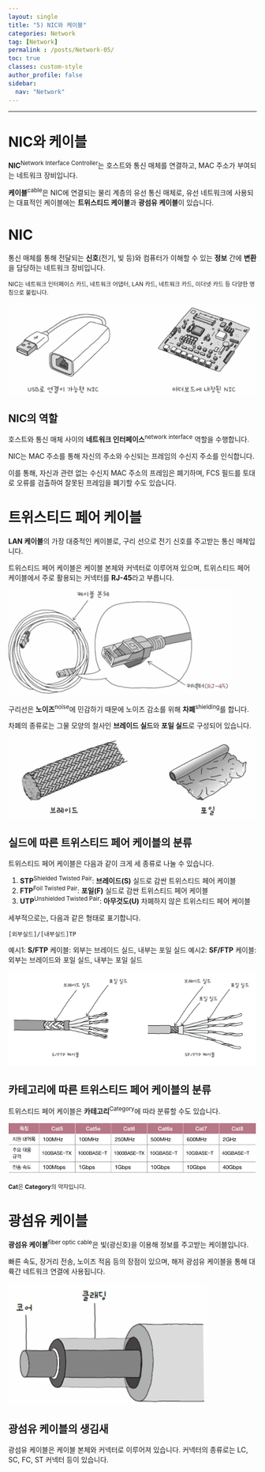 ```yaml
---
layout: single
title: "5) NIC와 케이블"
categories: Network
tag: [Network]
permalink : /posts/Network-05/
toc: true
classes: custom-style
author_profile: false
sidebar:
  nav: "Network"
---
```


<hr>

# NIC와 케이블

**NIC**<sup>Network Interface Controller</sup>는 호스트와 통신 매체를 연결하고, MAC 주소가 부여되는 네트워크 장비입니다.

**케이블**<sup>cable</sup>은 NIC에 연결되는 물리 계층의 유선 통신 매체로, 유선 네트워크에 사용되는 대표적인 케이블에는 **트위스티드 케이블**과 **광섬유 케이블**이 있습니다.

# NIC

통신 매체를 통해 전달되는 **신호**(전기, 빛 등)와 컴퓨터가 이해할 수 있는 **정보** 간에 **변환**을 담당하는 네트워크 장비입니다.

<small>NIC는 네트워크 인터페이스 카드, 네트워크 어댑터, LAN 카드, 네트워크 카드, 이더넷 카드 등 다양한 명칭으로 불립니다.</small>

<p id="img_center">
  <img 
        src="../../assets/images/Network/5-01.png"
        alt="image"
        title="image"
  >
</p>

## NIC의 역할

호스트와 통신 매체 사이의 **네트워크 인터페이스**<sup>network interface</sup> 역할을 수행합니다.

NIC는 MAC 주소를 통해 자신의 주소와 수신되는 프레임의 수신지 주소를 인식합니다.

이를 통해, 자신과 관련 없는 수신지 MAC 주소의 프레임은 폐기하며, FCS 필드를 토대로 오류를 검출하여 잘못된 프레임을 폐기할 수도 있습니다.

# 트위스티드 페어 케이블

**LAN 케이블**의 가장 대중적인 케이블로, 구리 선으로 전기 신호를 주고받는 통신 매체입니다.

트위스티드 페어 케이블은 케이블 본체와 커넥터로 이루어져 있으며, 트위스티드 페어 케이블에서 주로 활용되는 커넥터를 **RJ-45**라고 부릅니다.

<p id="img_center">
  <img 
        src="../../assets/images/Network/5-02.png"
        alt="image"
        title="image"
  >
</p>

구리선은 **노이즈**<sup>noise</sup>에 민감하기 때문에 노이즈 감소를 위해 **차폐**<sup>shielding</sup>를 합니다.

차폐의 종류로는 그물 모양의 철사인 **브레이드 실드**와 **포일 실드**로 구성되어 있습니다.

<p id="img_center">
  <img 
        src="../../assets/images/Network/5-03.png"
        alt="image"
        title="image"
  >
</p>

## 실드에 따른 트위스티드 페어 케이블의 분류

트위스티드 페어 케이블은 다음과 같이 크게 세 종류로 나눌 수 있습니다.

1. **STP**<sup>Shielded Twisted Pair</sup>: **브레이드(S)** 실드로 감싼 트위스티드 페어 케이블
2. **FTP**<sup>Foil Twisted Pair</sup>: **포일(F)** 실드로 감싼 트위스티드 페어 케이블
3. **UTP**<sup>Unshielded Twisted Pair</sup>: **아무것도(U)** 차폐하지 않은 트위스티드 페어 케이블

세부적으로는, 다음과 같은 형태로 표기합니다.

```
[외부실드]/[내부실드]TP
```

예시1: **S/FTP** 케이블: 외부는 브레이드 실드, 내부는 포일 실드
예시2: **SF/FTP** 케이블: 외부는 브레이드와 포일 실드, 내부는 포일 실드

<p id="img_center">
  <img 
        src="../../assets/images/Network/5-04.png"
        alt="image"
        title="image"
  >
</p>

## 카테고리에 따른 트위스티드 페어 케이블의 분류

트위스티드 페어 케이블은 **카테고리**<sup>Category</sup>에 따라 분류할 수도 있습니다.

<p id="img_center">
  <img 
        src="../../assets/images/Network/5-05.png"
        alt="image"
        title="image"
  >
</p>

<small><b>Cat</b>은 <b>Category</b>의 약자입니다.</small>

# 광섬유 케이블

**광섬유 케이블**<sup>fiber optic cable</sup>은 빛(광신호)을 이용해 정보를 주고받는 케이블입니다.

빠른 속도, 장거리 전송, 노이즈 적음 등의 장점이 있으며, 해저 광섬유 케이블을 통해 대륙간 네트워크 연결에 사용됩니다.

<p id="img_center">
  <img 
        src="../../assets/images/Network/5-06.png"
        alt="image"
        title="image"
  >
</p>

## 광섬유 케이블의 생김새

광섬유 케이블은 케이블 본체와 커넥터로 이루어져 있습니다. 커넥터의 종류로는 LC, SC, FC, ST 커넥터 등이 있습니다.


